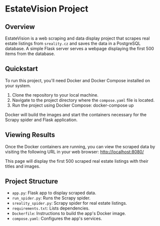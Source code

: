 # EstateVision Project

## Overview
EstateVision is a web scraping and data display project that scrapes real estate listings from `sreality.cz` and saves the data in a PostgreSQL database. A simple Flask server serves a webpage displaying the first 500 items from the database.

## Quickstart
To run this project, you'll need Docker and Docker Compose installed on your system.

1. Clone the repository to your local machine.
2. Navigate to the project directory where the `compose.yaml` file is located.
3. Run the project using Docker Compose: docker-compose up

Docker will build the images and start the containers necessary for the Scrapy spider and Flask application. 

## Viewing Results
Once the Docker containers are running, you can view the scraped data by visiting the following URL in your web browser:
[http://localhost:8080/](http://localhost:8080/)

This page will display the first 500 scraped real estate listings with their titles and images.

## Project Structure
- `app.py`: Flask app to display scraped data.
- `run_spider.py`: Runs the Scrapy spider.
- `sreality_spider.py`: Scrapy spider for real estate listings.
- `requirements.txt`: Lists dependencies.
- `Dockerfile`: Instructions to build the app's Docker image.
- `compose.yaml`: Configures the app's services.
